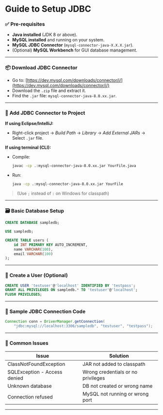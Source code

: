 # Guide to Setup JDBC

### ✅ **Pre-requisites**

* **Java installed** (JDK 8 or above).
* **MySQL installed** and running on your system.
* **MySQL JDBC Connector** (`mysql-connector-java-X.X.X.jar`).
* (Optional) **MySQL Workbench** for GUI database management.

---

### 📦 **Download JDBC Connector**

* Go to: [https://dev.mysql.com/downloads/connector/j/](https://dev.mysql.com/downloads/connector/j/)
* Download the `.zip` file and extract it.
* Find the `.jar` file: `mysql-connector-java-8.0.xx.jar`.

---

### 🧩 **Add JDBC Connector to Project**

**If using Eclipse/IntelliJ:**

* Right-click project → *Build Path* → *Library* → *Add External JARs* → Select `.jar` file.

**If using terminal (CLI):**

* Compile:

  ```bash
  javac -cp .:mysql-connector-java-8.0.xx.jar YourFile.java
  ```
* Run:

  ```bash
  java -cp .:mysql-connector-java-8.0.xx.jar YourFile
  ```

> (Use `;` instead of `:` on Windows for classpath)

---

### 🗃️ **Basic Database Setup**

```sql
CREATE DATABASE sampledb;

USE sampledb;

CREATE TABLE users (
    id INT PRIMARY KEY AUTO_INCREMENT,
    name VARCHAR(100),
    email VARCHAR(100)
);
```

---

### 🔐 **Create a User (Optional)**

```sql
CREATE USER 'testuser'@'localhost' IDENTIFIED BY 'testpass';
GRANT ALL PRIVILEGES ON sampledb.* TO 'testuser'@'localhost';
FLUSH PRIVILEGES;
```

---

### 🔗 **Sample JDBC Connection Code**

```java
Connection conn = DriverManager.getConnection(
    "jdbc:mysql://localhost:3306/sampledb", "testuser", "testpass");
```

---

### 🚨 **Common Issues**

| Issue                        | Solution                           |
| ---------------------------- | ---------------------------------- |
| ClassNotFoundException       | JAR not added to classpath         |
| SQLException - Access denied | Wrong credentials or no privileges |
| Unknown database             | DB not created or wrong name       |
| Connection refused           | MySQL not running or wrong port    |

---
